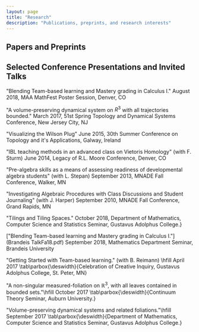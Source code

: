 ```yaml
---
layout: page
title: "Research"
description: "Publications, preprints, and research interests"
---
```


## Papers and Preprints


## Selected Conference Presentations and Invited Talks

"Blending Team-based learning and Mastery grading in Calculus I." August 2018, MAA MathFest Poster Session, Denver, CO

"A volume-preserving dynamical system on $R^3$ with all trajectories bounded." March 2017, 51st Spring Topology and Dynamical Systems Conference, New Jersey City, NJ

"Visualizing the Wilson Plug" June 2015, 30th Summer Conference on Topology and it's Applications, Galway, Ireland

"IBL teaching methods in an advanced class on Vietoris Homology" (with F. Sturm) June 2014, Legacy of R.L. Moore Conference, Denver, CO

"Pre-algebra skills as a means of assessing readiness of developmental algebra students" (with L. Stepan) September 2013, MNADE Fall Conference, Walker, MN

"Investigating Algebraic Procedures with Class Discussions and Student Journaling" (with J. Harper) September 2010, MNADE Fall Conference, Grand Rapids, MN

"Tilings and Tiling Spaces." October 2018, Department of Mathematics, Computer Science  and Statistics Seminar, Gustavus Adolphus College.}

["Blending Team-based learning and Mastery grading in Calculus I."](Brandeis TalkFa18.pdf) September 2018, Mathematics Department Seminar, Brandeis University

"Getting Started with Team-based learning." (with B. Reimann) \hfill April 2017 \tab\parbox{\deswidth}{Celebration of Creative Inquiry, Gustavus Adolphus College, St. Peter, MN}

"A non-singular measured-foliation on $\mathbb{R}^3$, with all leaves contained in bounded sets."\hfill October 2017
\tab\parbox{\deswidth}{Continuum Theory Seminar, Auburn University.}

"Volume-preserving dynamical systems and related foliations."\hfill September 2017
\tab\parbox{\deswidth}{Department of Mathematics, Computer Science  and Statistics Seminar, Gustavus Adolphus College.}



